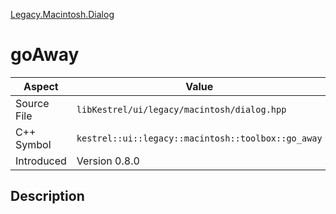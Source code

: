 [Legacy.Macintosh.Dialog](index)
# goAway
| Aspect | Value |
| --- | --- |
| Source File | `libKestrel/ui/legacy/macintosh/dialog.hpp` |
| C++ Symbol | `kestrel::ui::legacy::macintosh::toolbox::go_away` |
| Introduced | Version 0.8.0 |
## Description

